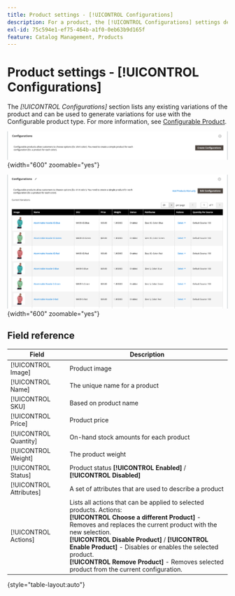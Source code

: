 ```yaml
---
title: Product settings - [!UICONTROL Configurations]
description: For a product, the [!UICONTROL Configurations] settings define variations for use with the Configurable product type.
exl-id: 75c594e1-ef75-464b-a1f0-0eb63b9d165f
feature: Catalog Management, Products
---
```

# Product settings - [!UICONTROL Configurations]

The _[!UICONTROL Configurations]_ section lists any existing variations of the product and can be used to generate variations for use with the Configurable product type. For more information, see [Configurable Product](product-create-configurable.md).

![Configurations Section](./assets/product-configurable-create-configurations.png){width="600" zoomable="yes"}

![Product Configurations](./assets/product-configurations-hoodie.png){width="600" zoomable="yes"}

## Field reference

|Field|Description|
|--- |--- |
|[!UICONTROL Image]|Product image|
|[!UICONTROL Name]|The unique name for a product|
|[!UICONTROL SKU]|Based on product name|
|[!UICONTROL Price]|Product price|
|[!UICONTROL Quantity]|On-hand stock amounts for each product|
|[!UICONTROL Weight]|The product weight|
|[!UICONTROL Status]|Product status **[!UICONTROL Enabled]** / **[!UICONTROL Disabled]**|
|[!UICONTROL Attributes]|A set of attributes that are used to describe a product|
|[!UICONTROL Actions]|Lists all actions that can be applied to selected products. Actions:<br /> **[!UICONTROL Choose a different Product]** - Removes and replaces the current product with the new selection.<br /> **[!UICONTROL Disable Product]** / **[!UICONTROL Enable Product]** - Disables or enables the selected product.<br /> **[!UICONTROL Remove Product]** - Removes selected product from the current configuration.|

{style="table-layout:auto"}
